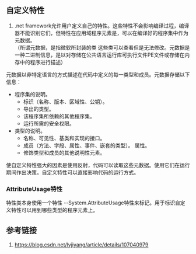 ## 自定义特性
1.  .net framework允许用户定义自己的特性。这些特性不会影响编译过程，编译器不能识别它们，但特性在应用域程序元素是，可以在编译好的程序集中作为元数据。  
（所谓元数据，是指微软所封装的类 这些类可以查看但是无法修改。元数据是一种二进制信息，是以对存储在公共语言运行库可执行文件PE文件或存储在内存中的程序进行描述）  

元数据以非特定语言的方式描述在代码中定义的每一类型和成员。元数据存储以下信息：

- 程序集的说明。
    - 标识（名称、版本、区域性、公钥）。
    - 导出的类型。
    - 该程序集所依赖的其他程序集。
    - 运行所需的安全权限。
- 类型的说明。
    - 名称、可见性、基类和实现的接口。
    - 成员（方法、字段、属性、事件、嵌套的类型）。
    属性。
    - 修饰类型和成员的其他说明性元素。

使自定义特性强大的因素是使用反射，代码可以读取这些元数据。使用它们在运行期间作出决策。自定义特性可以直接影响代码的运行方式。

### AttributeUsage特性
特性类本身使用一个特性 --System.AttributeUsage特性来标记。用于标识自定义特性可以用到哪些类型的程序元素上。

## 参考链接
1. https://blog.csdn.net/lvjiyang/article/details/107040979
